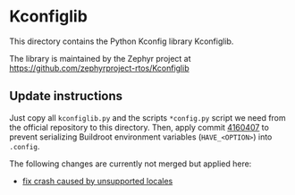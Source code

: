 <!--
SPDX-FileCopyrightText: 2025 Daniel Braunwarth <oss@braunwarth.dev>

SPDX-License-Identifier: GPL-2.0-only
-->

# Kconfiglib

This directory contains the Python Kconfig library Kconfiglib.

The library is maintained by the Zephyr project at
<https://github.com/zephyrproject-rtos/Kconfiglib>

## Update instructions

Just copy all `kconfiglib.py` and the scripts `*config.py` script we need from the official repository to this directory.
Then, apply commit [4160407](https://github.com/sbabic/swupdate/commit/4160407e1e0dbe292ead72dfce5ea347410a4212) to prevent serializing Buildroot environment variables (`HAVE_<OPTION>`) into `.config`.

The following changes are currently not merged but applied here:

- [fix crash caused by unsupported locales](https://github.com/zephyrproject-rtos/Kconfiglib/pull/1)
